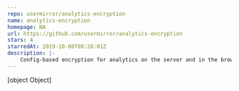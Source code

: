 ```yaml
---
repo: usermirror/analytics-encryption
name: analytics-encryption
homepage: NA
url: https://github.com/usermirror/analytics-encryption
stars: 4
starredAt: 2019-10-06T08:28:01Z
description: |-
    Config-based encryption for analytics on the server and in the browser.
---
```


[object Object]
